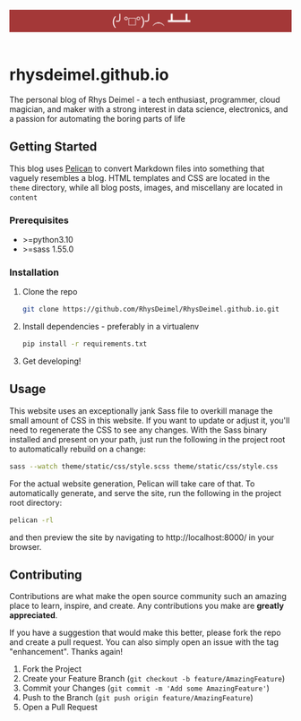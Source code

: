 <br />
<div align="center">
    <img src="content/extra/table_flip.png" alt="Logo">
</div>
<br />


# rhysdeimel.github.io
The personal blog of Rhys Deimel - a tech enthusiast, programmer, cloud magician, and maker with a strong interest in data science, electronics, and a passion for automating the boring parts of life


## Getting Started
This blog uses [Pelican](https://getpelican.com/) to convert Markdown files into something that vaguely resembles a blog. HTML templates and CSS are located in the `theme` directory, while all blog posts, images, and miscellany are located in `content`

### Prerequisites

* \>=python3.10
* \>=sass 1.55.0 

### Installation

1. Clone the repo
   ```sh
   git clone https://github.com/RhysDeimel/RhysDeimel.github.io.git
   ```
2. Install dependencies - preferably in a virtualenv
   ```sh
   pip install -r requirements.txt
   ```
3. Get developing!



<!-- USAGE EXAMPLES -->
## Usage
This website uses an exceptionally jank Sass file to overkill manage the small amount of CSS in this website. If you want to update or adjust it, you'll need to regenerate
the CSS to see any changes. With the Sass binary installed and present on your path, just run the following in the project root to automatically rebuild on a change:
```sh
sass --watch theme/static/css/style.scss theme/static/css/style.css
```


For the actual website generation, Pelican will take care of that. To automatically generate, and serve the site, run the following in the project root directory:
```sh
pelican -rl
```
and then preview the site by navigating to http://localhost:8000/ in your browser.

## Contributing

Contributions are what make the open source community such an amazing place to learn, inspire, and create. Any contributions you make are **greatly appreciated**.

If you have a suggestion that would make this better, please fork the repo and create a pull request. You can also simply open an issue with the tag "enhancement". Thanks again!

1. Fork the Project
2. Create your Feature Branch (`git checkout -b feature/AmazingFeature`)
3. Commit your Changes (`git commit -m 'Add some AmazingFeature'`)
4. Push to the Branch (`git push origin feature/AmazingFeature`)
5. Open a Pull Request
